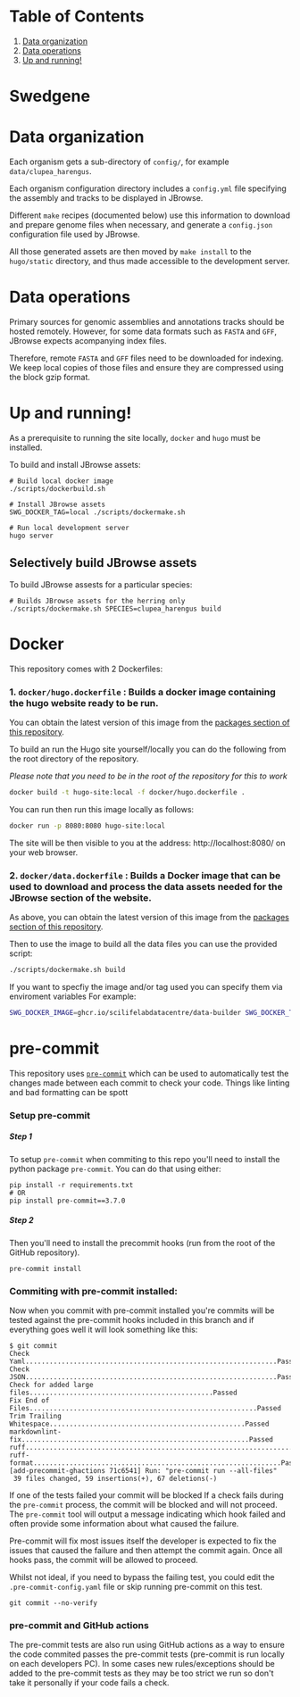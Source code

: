 # Table of Contents

1.  [Data organization](#org88ad8e6)
2.  [Data operations](#org1408eb3)
3.  [Up and running!](#org6eb5bf4)

<a id="org88ad8e6"></a>

Swedgene
========

# Data organization

Each organism gets a sub-directory of `config/`, for example
`data/clupea_harengus`.

Each organism configuration directory includes a `config.yml` file
specifying the assembly and tracks to be displayed in JBrowse.

Different `make` recipes (documented below) use this information to
download and prepare genome files when necessary, and generate a
`config.json` configuration file used by JBrowse.

All those generated assets are then moved by `make install` to the
`hugo/static` directory, and thus made accessible to the development
server.


<a id="org1408eb3"></a>

# Data operations

Primary sources for genomic assemblies and annotations tracks should
be hosted remotely. However, for some data formats such as `FASTA` and
`GFF`, JBrowse expects acompanying index files.

Therefore, remote `FASTA` and `GFF` files need to be downloaded for
indexing. We keep local copies of those files and ensure they are
compressed using the block gzip format.


<a id="org6eb5bf4"></a>

# Up and running!

As a prerequisite to running the site locally, `docker` and `hugo` must be installed. 

To build and install JBrowse assets:

	# Build local docker image
	./scripts/dockerbuild.sh
	
	# Install JBrowse assets
	SWG_DOCKER_TAG=local ./scripts/dockermake.sh
	
	# Run local development server
    hugo server

## Selectively build JBrowse assets


To build JBrowse assests for a particular species:
	
	# Builds JBrowse assets for the herring only
	./scripts/dockermake.sh SPECIES=clupea_harengus build

# Docker 

This repository comes with 2 Dockerfiles:

### 1. `docker/hugo.dockerfile` : Builds a docker image containing the hugo website ready to be run. 
You can obtain the latest version of this image from the [packages section of this repository](https://github.com/orgs/ScilifelabDataCentre/packages?repo_name=swedgene). 

To build an run the Hugo site yourself/locally you can do the following from the root directory of the repository. 

_Please note that you need to be in the root of the repository for this to work_

```bash 
docker build -t hugo-site:local -f docker/hugo.dockerfile .
```

You can run then run this image locally as follows: 

```bash 
docker run -p 8080:8080 hugo-site:local
```

The site will be then visible to you at the address: http://localhost:8080/ on your web browser. 



### 2. `docker/data.dockerfile` : Builds a Docker image that can be used to download and process the data assets needed for the JBrowse section of the website. 

As above, you can obtain the latest version of this image from the [packages section of this repository](https://github.com/orgs/ScilifelabDataCentre/packages?repo_name=swedgene). 

Then to use the image to build all the data files you can use the provided script: 

```bash 
./scripts/dockermake.sh build
```

If you want to specfiy the image and/or tag used you can specify them via enviroment variables
For example:

```bash 
SWG_DOCKER_IMAGE=ghcr.io/scilifelabdatacentre/data-builder SWG_DOCKER_TAG=docker-dir ./scripts/dockermake.sh build
```




# pre-commit

This repository uses [`pre-commit`](https://pre-commit.com/) which can be used to automatically test the changes made between each commit to check your code. Things like linting and bad formatting can be spott

### Setup pre-commit
##### Step 1

To setup `pre-commit` when commiting to this repo you'll need to install the python package `pre-commit`. You can do that using either:

```
pip install -r requirements.txt
# OR
pip install pre-commit==3.7.0
```

##### Step 2

Then you'll need to install the precommit hooks (run from the root of the GitHub repository). 

```
pre-commit install
```

### Commiting with pre-commit installed: 

Now when you commit with pre-commit installed you're commits will be tested against the pre-commit hooks included in this branch and if everything goes well it will look something like this:

``` 
$ git commit 
Check Yaml...............................................................Passed
Check JSON...............................................................Passed
Check for added large files..............................................Passed
Fix End of Files.........................................................Passed
Trim Trailing Whitespace.................................................Passed
markdownlint-fix.........................................................Passed
ruff.....................................................................Passed
ruff-format..............................................................Passed
[add-precommit-ghactions 71c6541] Run: "pre-commit run --all-files"
 39 files changed, 59 insertions(+), 67 deletions(-)
```

If one of the tests failed your commit will be blocked If a check fails during the `pre-commit` process, the commit will be blocked and will not proceed. The `pre-commit` tool will output a message indicating which hook failed and often provide some information about what caused the failure. 

Pre-commit will fix most issues itself the developer is expected to fix the issues that caused the failure and then attempt the commit again. Once all hooks pass, the commit will be allowed to proceed.


Whilst not ideal, if you need to bypass the failing test, you could edit the `.pre-commit-config.yaml` file or skip running pre-commit on this test. 

``` 
git commit --no-verify 
``` 

### pre-commit and GitHub actions
The pre-commit tests are also run using GitHub actions as a way to ensure the code commited passes the pre-commit tests (pre-commit is run locally on each developers PC). In some cases new rules/exceptions should be added to the pre-commit tests as they may be too strict we run so don't take it personally if your code fails a check.  

